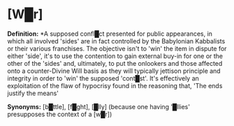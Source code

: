# **[W█r]**

**Definition:** *A supposed confl█ct presented for public appearances, in which all involved 'sides' are in fact controlled by the Babylonian Kabbalists or their various franchises.  The objective isn't to 'win' the item in dispute for either 'side', it's to use the contention to gain external buy-in for one or the other of the 'sides' and, ultimately, to put the onlookers and those affected onto a counter-Divine Will basis as they will typically jettison principle and integrity in order to 'win' the supposed 'cont█st'.  It's effectively an exploitation of the flaw of hypocrisy found in the reasoning that, 'The ends justify the means'

**Synonyms:** [b█ttle], [f█ght], [█lly] (because one having '█llies' presupposes the context of a [w█r])